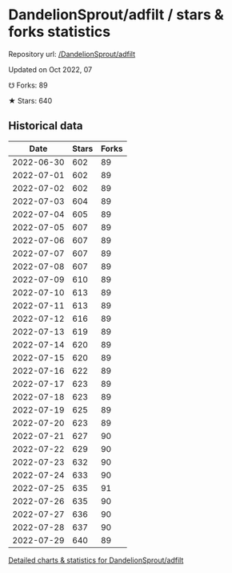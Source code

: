 # DandelionSprout/adfilt / stars & forks statistics

Repository url: [/DandelionSprout/adfilt](https://github.com/DandelionSprout/adfilt)

Updated on Oct 2022, 07

☋ Forks: 89

★ Stars: 640

## Historical data
| Date | Stars | Forks |
|------|-------|-------|
| 2022-06-30 | 602 | 89 | 
| 2022-07-01 | 602 | 89 | 
| 2022-07-02 | 602 | 89 | 
| 2022-07-03 | 604 | 89 | 
| 2022-07-04 | 605 | 89 | 
| 2022-07-05 | 607 | 89 | 
| 2022-07-06 | 607 | 89 | 
| 2022-07-07 | 607 | 89 | 
| 2022-07-08 | 607 | 89 | 
| 2022-07-09 | 610 | 89 | 
| 2022-07-10 | 613 | 89 | 
| 2022-07-11 | 613 | 89 | 
| 2022-07-12 | 616 | 89 | 
| 2022-07-13 | 619 | 89 | 
| 2022-07-14 | 620 | 89 | 
| 2022-07-15 | 620 | 89 | 
| 2022-07-16 | 622 | 89 | 
| 2022-07-17 | 623 | 89 | 
| 2022-07-18 | 623 | 89 | 
| 2022-07-19 | 625 | 89 | 
| 2022-07-20 | 623 | 89 | 
| 2022-07-21 | 627 | 90 | 
| 2022-07-22 | 629 | 90 | 
| 2022-07-23 | 632 | 90 | 
| 2022-07-24 | 633 | 90 | 
| 2022-07-25 | 635 | 91 | 
| 2022-07-26 | 635 | 90 | 
| 2022-07-27 | 636 | 90 | 
| 2022-07-28 | 637 | 90 | 
| 2022-07-29 | 640 | 89 | 


[Detailed charts & statistics for DandelionSprout/adfilt](https://reviewgithub.com/rep/DandelionSprout/adfilt)
